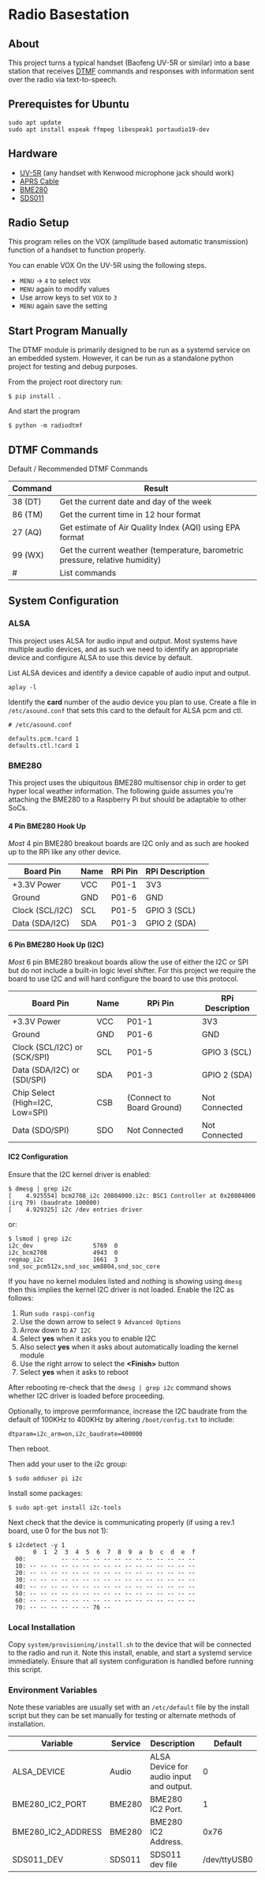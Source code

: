# Radio Basestation

## About

This project turns a typical handset (Baofeng UV-5R or similar) into a base station that receives
[DTMF](https://en.wikipedia.org/wiki/Dual-tone_multi-frequency_signaling) commands and responses with information
sent over the radio via text-to-speech.

## Prerequistes for Ubuntu
```shell
sudo apt update
sudo apt install espeak ffmpeg libespeak1 portaudio19-dev
```

## Hardware

* [UV-5R](https://www.amazon.com/dp/B007H4VT7A/) (any handset with Kenwood microphone jack should work)
* [APRS Cable](https://www.amazon.com/dp/B01LMIBAZW)
* [BME280](https://www.amazon.com/dp/B013W1AJUY/)
* [SDS011](https://www.amazon.com/dp/B08QRJSVW7)

## Radio Setup

This program relies on the VOX (amplitude based automatic transmission) function of a handset to function
properly.

You can enable VOX On the UV-5R using the following steps.

* `MENU` -> `4` to select `VOX`
* `MENU` again to modify values 
* Use arrow keys to set `VOX` to `3`
* `MENU` again save the setting

## Start Program Manually

The DTMF module is primarily designed to be run as a systemd service on an embedded system.
However, it can be run as a standalone python project for testing and debug purposes.

From the project root directory run:
```shell
$ pip install .
```

And start the program
```shell
$ python -m radiodtmf
```

## DTMF Commands

Default / Recommended DTMF Commands

| Command | Result                                                                        |
|---------|-------------------------------------------------------------------------------|
| 38 (DT) | Get the current date and day of the week                                      |
| 86 (TM) | Get the current time in 12 hour format                                        |
| 27 (AQ) | Get estimate of Air Quality Index (AQI) using EPA format                      |
| 99 (WX) | Get the current weather (temperature, barometric pressure, relative humidity) |
| #       | List commands                                                                 |

## System Configuration

### ALSA

This project uses ALSA for audio input and output. Most systems have multiple audio devices, and as such we need to
identify an appropriate device and configure ALSA to use this device by default.

List ALSA devices and identify a device capable of audio input and output.
```shell
aplay -l
```

Identify the **card** number of the audio device you plan to use. Create a file in `/etc/asound.conf` that sets this
card to the default for ALSA pcm and ctl.
```shell
# /etc/asound.conf

defaults.pcm.!card 1
defaults.ctl.!card 1
```

### BME280

This project uses the ubiquitous BME280 multisensor chip in order to get hyper local weather information.
The following guide assumes you're attaching the BME280 to a Raspberry Pi but should be adaptable to other SoCs.

#### 4 Pin BME280 Hook Up

_Most_ 4 pin BME280 breakout boards are I2C only and as such are hooked up to the RPi like any other device.

| Board Pin          | Name | RPi Pin                   | RPi Description |
|--------------------|------|---------------------------|-----------------|
| +3.3V Power        | VCC  | P01-1                     | 3V3             |
| Ground             | GND  | P01-6                     | GND             |
| Clock (SCL/I2C)    | SCL  | P01-5                     | GPIO 3 (SCL)    |
| Data (SDA/I2C)     | SDA  | P01-3                     | GPIO 2 (SDA)    |

#### 6 Pin BME280 Hook Up (I2C)

_Most_ 6 pin BME280 breakout boards allow the use of either the I2C or SPI but do not include a built-in logic level
shifter. For this project we require the board to use I2C and will hard configure the board to use this protocol.

| Board Pin                       | Name | RPi Pin                   | RPi Description |
|---------------------------------|------|---------------------------|-----------------|
| +3.3V Power                     | VCC  | P01-1                     | 3V3             |
| Ground                          | GND  | P01-6                     | GND             |
| Clock (SCL/I2C) or (SCK/SPI)    | SCL  | P01-5                     | GPIO 3 (SCL)    |
| Data (SDA/I2C) or (SDI/SPI)     | SDA  | P01-3                     | GPIO 2 (SDA)    |
| Chip Select (High=I2C, Low=SPI) | CSB  | (Connect to Board Ground) | Not Connected   |
| Data (SDO/SPI)                  | SDO  | Not Connected             | Not Connected   |

#### IC2 Configuration

Ensure that the I2C kernel driver is enabled:

    $ dmesg | grep i2c
    [    4.925554] bcm2708_i2c 20804000.i2c: BSC1 Controller at 0x20804000 (irq 79) (baudrate 100000)
    [    4.929325] i2c /dev entries driver

or:

    $ lsmod | grep i2c
    i2c_dev                 5769  0
    i2c_bcm2708             4943  0
    regmap_i2c              1661  3 snd_soc_pcm512x,snd_soc_wm8804,snd_soc_core

If you have no kernel modules listed and nothing is showing using
`dmesg` then this implies the kernel I2C driver is not loaded. Enable
the I2C as follows:

1.  Run `sudo raspi-config`
2.  Use the down arrow to select `9 Advanced Options`
3.  Arrow down to `A7 I2C`
4.  Select **yes** when it asks you to enable I2C
5.  Also select **yes** when it asks about automatically loading the
    kernel module
6.  Use the right arrow to select the **\<Finish\>** button
7.  Select **yes** when it asks to reboot

After rebooting re-check that the `dmesg | grep i2c` command shows
whether I2C driver is loaded before proceeding.

Optionally, to improve permformance, increase the I2C baudrate from the
default of 100KHz to 400KHz by altering `/boot/config.txt` to include:

    dtparam=i2c_arm=on,i2c_baudrate=400000

Then reboot.

Then add your user to the i2c group:

    $ sudo adduser pi i2c

Install some packages:

    $ sudo apt-get install i2c-tools

Next check that the device is communicating properly (if using a rev.1
board, use 0 for the bus not 1):

    $ i2cdetect -y 1
           0  1  2  3  4  5  6  7  8  9  a  b  c  d  e  f
      00:          -- -- -- -- -- -- -- -- -- -- -- -- --
      10: -- -- -- -- -- -- -- -- -- -- -- -- -- -- -- --
      20: -- -- -- -- -- -- -- -- -- -- -- -- -- -- -- --
      30: -- -- -- -- -- -- -- -- -- -- -- -- -- -- -- --
      40: -- -- -- -- -- -- -- -- -- -- -- -- -- -- -- --
      50: -- -- -- -- -- -- -- -- -- -- -- -- -- -- -- --
      60: -- -- -- -- -- -- -- -- -- -- -- -- -- -- -- --
      70: -- -- -- -- -- -- 76 --

### Local Installation

Copy `system/provisioning/install.sh` to the device that will be connected to the radio and run it.
Note this install, enable, and start a systemd service immediately. Ensure that all system configuration is handled
before running this script.

### Environment Variables

Note these variables are usually set with an `/etc/default` file by the install script but they can be set
manually for testing or alternate methods of installation.

| Variable           | Service | Description                             | Default      |
|--------------------|---------|-----------------------------------------|--------------|
| ALSA_DEVICE        | Audio   | ALSA Device for audio input and output. | 0            |
| BME280_IC2_PORT    | BME280  | BME280 IC2 Port.                        | 1            |
| BME280_IC2_ADDRESS | BME280  | BME280 IC2 Address.                     | 0x76         |
| SDS011_DEV         | SDS011  | SDS011 dev file                         | /dev/ttyUSB0 |
